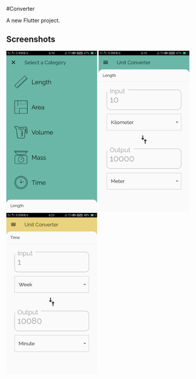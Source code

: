#Converter

A new Flutter project.

## Screenshots

<img src="https://github.com/rdtank/Converter/blob/master/assets/img_1.png" width=240/>

<img src="https://github.com/rdtank/Converter/blob/master/assets/img_2.png" width=240/>

<img src="https://github.com/rdtank/Converter/blob/master/assets/img_3.png" width=240/>

